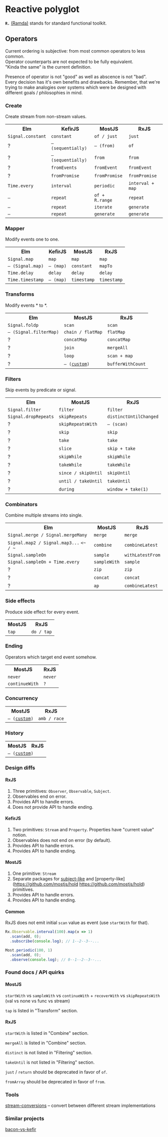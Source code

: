 # Reactive polyglot

**`R.`** [(Ramda)](http://ramdajs.com/0.19.1/index.html) stands for standard functional toolkit.

## Operators

Current ordering is subjective: from most common operators to less common.<br/>
Operator counterparts are not expected to be fully equivalent.<br/>
"Kinda the same" is the current definition.

Presence of operator is not "good" as well as abscence is not "bad".<br/> 
Every decision has it's own benefits and drawbacks.
Remember, that we're trying to make analogies over systems which were be designed
with different goals / philosophies in mind.

### Create

Create stream from non-stream values.

<table>
<tr>
  <th>Elm</th><th>KefirJS</th><th>MostJS</th><th>RxJS</th>
</tr>
<tr>
  <td><code>Signal.constant</code></td><td><code>constant</code></td><td><code>of / just</code></td><td><code>just</code></td>
</tr>
<tr>
  <td>?</td><td><code>– (sequentially)</code></td><td><code>– (from)</code></td><td><code>of</code></td>
</tr>
<tr>
  <td>?</td><td><code>– (sequentially)</code></td><td><code>from</code></td><td><code>from</code></td>
</tr>
<tr>
  <td>?</td><td><code>fromEvents</code></td><td><code>fromEvent</code></td><td><code>fromEvent</code></td>
</tr>
<tr>
  <td>?</td><td><code>fromPromise</code></td><td><code>fromPromise</code></td><td><code>fromPromise</code></td>
</tr>
<tr>
  <td><code>Time.every</code></td><td><code>interval</code></td><td><code>periodic</code></td><td><code>interval + map</code></td>
</tr>
<tr>
  <td><code>–</code></td><td><code>repeat</code></td><td><code>of + R.range</code></td><td><code>repeat</code></td>
</tr>
<tr>
  <td><code>–</code></td><td><code>repeat</code></td><td><code>iterate</code></td><td><code>generate</code></td>
</tr>
<tr>
  <td><code>–</code></td><td><code>repeat</code></td><td><code>generate</code></td><td><code>generate</code></td>
</tr>
</table>

### Mapper

Modify events one to one.

<table>
<tr>
  <th>Elm</th><th>KefirJS</th><th>MostJS</th><th>RxJS</th>
</tr>
<tr>
  <td><code>Signal.map</code></td><td><code>map</code></td><td><code>map</code></td><td><code>map</code></td>
</tr>
<tr>
  <td><code>– (Signal.map)</code></td><td><code>– (map)</code></td><td><code>constant</code></td><td><code>mapTo</code></td>
</tr>
<tr>
  <td><code>Time.delay</code></td><td><code>delay</code></td><td><code>delay</code></td><td><code>delay</code></td>
</tr>
<tr>
  <td><code>Time.timestamp</code></td><td><code>– (map)</code></td><td><code>timestamp</code></td><td><code>timestamp</code></td>
</tr>
</table>

### Transforms

Modify events * to *.

<table>
<tr>
  <th>Elm</th><th>MostJS</th><th>RxJS</th>
</tr>
<tr>
  <td><code>Signal.foldp</code></td><td><code>scan</code></td><td><code>scan</code></td>
</tr>
<tr>
  <td><code>– (Signal.filterMap)</code></td><td><code>chain / flatMap</code></td><td><code>flatMap</code></td>
</tr>
<tr>
  <td>?</td><td><code>concatMap</code></td><td><code>concatMap</code></td></td>
</tr>
<tr>
  <td>?</td><td><code>join</code></td><td><code>mergeAll</code></td></td>
</tr>
<tr>
  <td>?</td><td><code>loop</code></td><td><code>scan + map</code></td></td>
</tr>
<tr>
  <td>?</td><td><code>– (<a href="bufferWithCount.md">custom</a>)</code></td><td><code>bufferWithCount</code></td></td>
</tr>
</table>

### Filters

Skip events by predicate or signal.

<table>
<tr>
  <th>Elm</th><th>MostJS</th><th>RxJS</th>
</tr>
<tr>
  <td><code>Signal.filter</code></td><td><code>filter</code></td><td><code>filter</code></td>
</tr>
<tr>
  <td><code>Signal.dropRepeats</code></td><td><code>skipRepeats</code></td><td><code>distinctUntilChanged</code></td>
</tr>
<tr>
  <td>?</td><td><code>skipRepeatsWith</code></td><td><code>– (scan)</code></td>
</tr>
<tr>
  <td>?</td><td><code>skip</code></td><td><code>skip</code></td>
</tr>
<tr>
  <td>?</td><td><code>take</code></td><td><code>take</code></td>
</tr>
<tr>
  <td>?</td><td><code>slice</code></td><td><code>skip + take</code></td>
</tr>
<tr>
  <td>?</td><td><code>skipWhile</code></td><td><code>skipWhile</code></td>
</tr>
<tr>
  <td>?</td><td><code>takeWhile</code></td><td><code>takeWhile</code></td>
</tr>
<tr>
  <td>?</td><td><code>since / skipUntil</code></td><td><code>skipUntil</code></td>
</tr>
<tr>
  <td>?</td><td><code>until / takeUntil</code></td><td><code>takeUntil</code></td>
</tr>
<tr>
  <td>?</td><td><code>during</code></td><td><code>window + take(1)</code></td>
</tr>
</table>

### Combinators

Combine multiple streams into single.

<table>
<tr><th>Elm</th><th>MostJS</th><th>RxJS</th></tr>
<tr><td><code>Signal.merge / Signal.mergeMany</code></td><td><code>merge</code></td><td><code>merge</code></td></tr>
<tr>
  <td><code>Signal.map2 / Signal.map3...</code> <code><~ / ~</code></td><td><code>combine</code></td><td><code>combineLatest</code></td>
</tr>
<tr>
  <td><code>Signal.sampleOn</code></td><td><code>sample</code></td><td><code>withLatestFrom</code></td>
</tr>
<tr>
  <td><code>Signal.sampleOn + Time.every</code></td><td><code>sampleWith</code></td><td><code>sample</code></td>
</tr>
<tr>
  <td>?</td><td><code>zip</code></td><td><code>zip</code></td>
</tr>
<tr>
  <td>?</td><td><code>concat</code></td><td><code>concat</code></td>
</tr>
<tr>
  <td>?</td><td><code>ap</code></td><td><code>combineLatest</code></td>
</tr>
</table>

### Side effects 

Produce side effect for every event.

<table>
<tr>
  <th>MostJS</th><th>RxJS</th>
</tr>
<tr>
  <td><code>tap</code></td><td><code>do / tap</code></td>
</tr>
</table>

### Ending

Operators which target end event somehow.

<table>
<tr>
  <th>MostJS</th><th>RxJS</th>
</tr>
<tr>
  <td><code>never</code></td><td><code>never</code></td>
</tr>
<tr>
  <td><code>continueWith</code></td><td><code>?</code></td>
</tr>
</table>

### Concurrency

<table>
<tr>
  <th>MostJS</th><th>RxJS</th>
</tr>
<tr>
  <td><code>– (<a href="https://github.com/ivan-kleshnin/reactive-polyglot/wiki/race">custom</a>)</code></td><td><code>amb / race</code></td>
</tr>
</table>

### History

<table>
<tr>
  <th>MostJS</th><th>RxJS</th>
</tr>
<tr>
  <td colspan="2"><code>– (<a href="history.md">custom</a>)</code></td>
</tr>
</table>

### Design diffs

#### RxJS

1. Three primitives: `Observer`, `Observable`, `Subject`. 
2. Observables end on error.
3. Provides API to handle errors.
3. Does not provide API to handle ending.

#### KefirJS

1. Two primitives: `Stream` and `Property`. Properties have "current value" notion.
2. Observables does not end on error (by default).
3. Provides API to handle errors.
4. Provides API to handle ending.

#### MostJS

1. One primitive: `Stream`
2. Separate packages for [subject-like](https://github.com/TylorS/most-subject) and [property-like](https://github.com/mostjs/hold https://github.com/mostjs/hold) primitives.
3. Provides API to handle errors.
4. Provides API to handle ending.

#### Common

RxJS does not emit initial `scan` value as event (use `startWith` for that).

```js
Rx.Observable.interval(100).map(x => 1)
  .scan(add, 0);
  .subscribe(console.log); // 1--2--3--...

Most.periodic(100, 1)
  .scan(add, 0);
  .observe(console.log); // 0--1--2--3--...
```

### Found docs / API quirks

#### MostJS 

`startWith` vs `sampleWith` vs `continueWith` + `recoverWith` vs `skipRepeatsWith`<br/>
(val vs none vs func vs stream)

`tap` is listed in "Transform" section.

#### RxJS

`startWith` is listed in "Combine" section.

`mergeAll` is listed in "Combine" section.

`distinct` is not listed in "Filtering" section.

`takeUntil` is not listed in "Filtering" section.

`just` / `return` should be deprecated in favor of `of`.

`fromArray` should be deprecated in favor of `from`.

### Tools

[stream-conversions](https://github.com/TylorS/stream-conversions) – convert between different stream implementations

### Similar projects

[bacon-vs-kefir](https://github.com/rpominov/kefir/blob/master/bacon-vs-kefir-api.md)
